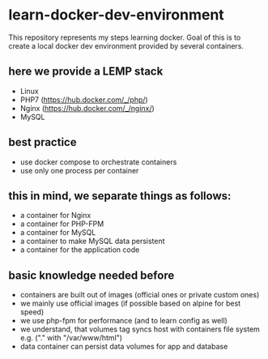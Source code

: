# learn-docker-dev-environment
This repository represents my steps learning docker. Goal of this is to create a local docker dev environment provided by several containers.

## here we provide a LEMP stack
* Linux
* PHP7 (https://hub.docker.com/_/php/)
* Nginx (https://hub.docker.com/_/nginx/)
* MySQL

## best practice
* use docker compose to orchestrate containers
* use only one process per container

## this in mind, we separate things as follows:
* a container for Nginx
* a container for PHP-FPM
* a container for MySQL
* a container to make MySQL data persistent
* a container for the application code

## basic knowledge needed before
* containers are built out of images (official ones or private custom ones)
* we mainly use official images (if possible based on alpine for best speed)
* we use php-fpm for performance (and to learn config as well)
* we understand, that volumes tag syncs host with containers file system e.g. ("." with "/var/www/html")
* data container can persist data volumes for app and database